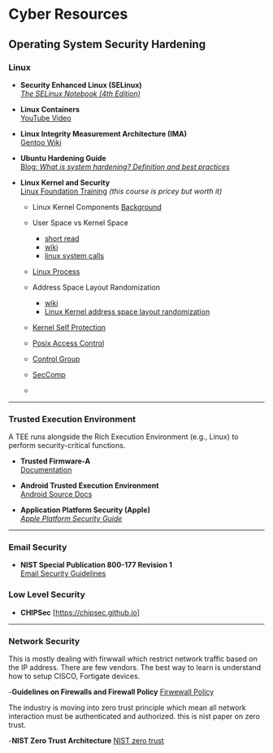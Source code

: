 # Cyber Resources

## Operating System Security Hardening

### Linux
- **Security Enhanced Linux (SELinux)**  
  [*The SELinux Notebook (4th Edition)*](https://freecomputerbooks.com/books/The_SELinux_Notebook-4th_Edition.pdf)

- **Linux Containers**  
  [YouTube Video](https://www.youtube.com/watch?v=zeMlsYJUgnY&t=1052s)

- **Linux Integrity Measurement Architecture (IMA)**  
  [Gentoo Wiki](https://wiki.gentoo.org/wiki/Integrity_Measurement_Architecture)

- **Ubuntu Hardening Guide**  
  [Blog: *What is system hardening? Definition and best practices*](https://ubuntu.com/blog/what-is-system-hardening-definition-and-best-practices)

- **Linux Kernel and Security**  
  [Linux Foundation Training](https://training.linuxfoundation.org/training/security-and-linux-kernel-lfd441/) *(this course is pricey but worth it)*

     - Linux Kernel Components
         [Background](https://developer.ibm.com/articles/l-linux-kernel/)

     - User Space vs Kernel Space
       -   [short read](https://www.linfo.org/kernel_space.html)
       -   [wiki](https://en.wikipedia.org/wiki/User_space_and_kernel_space#:~:text=Kernel%20space%20is%20strictly%20reserved,one%20address%20space%20per%20process.)
       -   [linux system calls](https://man7.org/linux/man-pages/man2/syscalls.2.html)

    - [Linux Process](https://linux-kernel-labs.github.io/refs/heads/master/lectures/processes.html)
 
    - Address Space Layout Randomization
 
      
      -   [wiki](https://en.wikipedia.org/wiki/Address_space_layout_randomization)
      -   [Linux Kernel address space layout randomization](http://selinuxproject.org/~jmorris/lss2013_slides/cook_kaslr.pdf)

  - [Kernel Self Protection](https://docs.kernel.org/security/self-protection.html)
  - [Posix Access Control](https://www.usenix.org/legacy/publications/library/proceedings/usenix03/tech/freenix03/full_papers/gruenbacher/gruenbacher_html/main.html)
  - [Control Group](https://0xax.gitbooks.io/linux-insides/content/Cgroups/linux-cgroups-1.html)
  - [SecComp](https://lwn.net/Articles/656307/)
  - 

     

---

### Trusted Execution Environment

A TEE runs alongside the Rich Execution Environment (e.g., Linux) to perform security-critical functions.

- **Trusted Firmware-A**  
  [Documentation](https://trustedfirmware-a.readthedocs.io/en/latest/)

- **Android Trusted Execution Environment**  
  [Android Source Docs](https://source.android.com/docs/security/features/trusty)

- **Application Platform Security (Apple)**  
  [*Apple Platform Security Guide*](https://help.apple.com/pdf/security/en_US/apple-platform-security-guide.pdf)

---

### Email Security

- **NIST Special Publication 800-177 Revision 1**  
  [Email Security Guidelines](https://nvlpubs.nist.gov/nistpubs/SpecialPublications/NIST.SP.800-177r1.pdf)

### Low Level Security
  - **CHIPSec**
    [https://chipsec.github.io]

---

### Network Security

This is mostly dealing with firwwall which restrict network traffic based on 
the IP address. There are few vendors. The best way to learn is understand how to setup CISCO, Fortigate devices.  

-**Guidelines on Firewalls and Firewall Policy**
[Firwewall Policy](https://nvlpubs.nist.gov/nistpubs/Legacy/SP/nistspecialpublication800-41r1.pdf)

The industry is moving into zero trust principle which mean all network interaction must be authenticated and authorized. 
this is nist paper on zero trust.


-**NIST Zero Trust Architecture**
[NIST zero trust](https://nvlpubs.nist.gov/nistpubs/SpecialPublications/NIST.SP.800-207.pdf)

